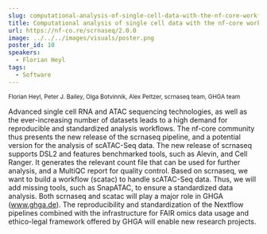 ```yaml
---
slug: computational-analysis-of-single-cell-data-with-the-nf-core-workflows-scrnaseq-2-0-and-scatac
title: Computational analysis of single cell data with the nf-core workflows scrnaseq 2.0 and scatac
url: https://nf-co.re/scrnaseq/2.0.0
image: ../../../images/visuals/poster.png
poster_id: 10
speakers:
  - Florian Heyl
tags:
  - Software
---
```

<div className="mb-8">
  <small className="typo-small">
    Florian Heyl, Peter J. Bailey, Olga Botvinnik, Alex Peltzer, scrnaseq team, GHGA team
  </small>
</div>

Advanced single cell RNA and ATAC sequencing technologies, as well as the ever-increasing number of datasets leads to a high demand for reproducible and standardized analysis workflows. The nf-core community thus presents the new release of the scrnaseq pipeline, and a potential version for the analysis of scATAC-Seq data. The new release of scrnaseq supports DSL2 and features benchmarked tools, such as Alevin, and Cell Ranger. It generates the relevant count file that can be used for further analysis, and a MultiQC report for quality control. Based on scrnaseq, we want to build a workflow (scatac) to handle scATAC-Seq data. Thus, we will add missing tools, such as SnapATAC, to ensure a standardized data analysis. Both scrnaseq and scatac will play a major role in GHGA (www.ghga.de). The reproducibility and standardization of the Nextflow pipelines combined with the infrastructure for FAIR omics data usage and ethico-legal framework offered by GHGA will enable new research projects.
